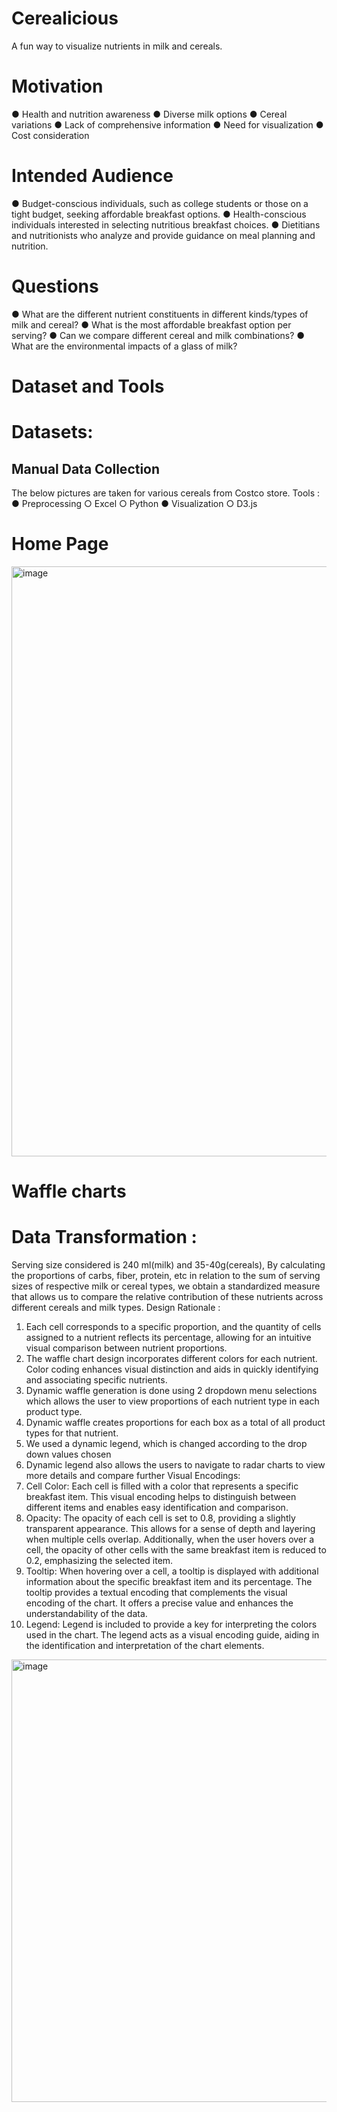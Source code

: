 # Cerealicious
 A fun way to visualize nutrients in milk and cereals.
# Motivation
● Health and nutrition awareness
● Diverse milk options
● Cereal variations
● Lack of comprehensive information
● Need for visualization 
● Cost consideration
# Intended Audience
● Budget-conscious individuals, such as college 
students or those on a tight budget, seeking 
affordable breakfast options.
● Health-conscious individuals interested in selecting 
nutritious breakfast choices.
● Dietitians and nutritionists who analyze and provide 
guidance on meal planning and nutrition.

# Questions
● What are the different nutrient 
constituents in different kinds/types of 
milk and cereal? 
● What is the most affordable breakfast 
option per serving?
● Can we compare different cereal and 
milk combinations?
● What are the environmental impacts of 
a glass of milk?

# Dataset and Tools
# Datasets:
## Manual Data Collection
The below pictures are taken for various cereals from Costco store.
Tools :
● Preprocessing
○ Excel
○ Python
● Visualization
○ D3.js

# Home Page

<img width="944" alt="image" src="https://github.com/madhuroopa/Cerealicious/assets/22576343/19f53364-86db-4795-8ab9-d5536a2fb046">

# Waffle charts

# Data Transformation : 
Serving size considered is 240 ml(milk) and 35-40g(cereals), By calculating the proportions of carbs, 
fiber, protein, etc in relation to the sum of serving sizes of respective milk or cereal types, we obtain a 
standardized measure that allows us to compare the relative contribution of these nutrients across 
different cereals and milk types. 
Design Rationale : 
1. Each cell corresponds to a specific proportion, and the quantity of cells assigned to a nutrient 
reflects its percentage, allowing for an intuitive visual comparison between nutrient 
proportions. 
2. The waffle chart design incorporates different colors for each nutrient. Color coding enhances 
visual distinction and aids in quickly identifying and associating specific nutrients. 
3. Dynamic waffle generation is done using 2 dropdown menu selections which allows the user 
to view proportions of each nutrient type in each product type. 
4. Dynamic waffle creates proportions for each box as a total of all product types for that nutrient. 
5. We used a dynamic legend, which is changed according to the drop down values chosen 
6. Dynamic legend also allows the users to navigate to radar charts to view more details and 
compare further 
Visual Encodings: 
1. Cell Color: Each cell is filled with a color that represents a specific breakfast item. This visual 
encoding helps to distinguish between different items and enables easy identification and 
comparison. 
2. Opacity: The opacity of each cell is set to 0.8, providing a slightly transparent appearance. This 
allows for a sense of depth and layering when multiple cells overlap. Additionally, when the 
user hovers over a cell, the opacity of other cells with the same breakfast item is reduced to 0.2, 
emphasizing the selected item. 
3. Tooltip: When hovering over a cell, a tooltip is displayed with additional information about the 
specific breakfast item and its percentage. The tooltip provides a textual encoding that 
complements the visual encoding of the chart. It offers a precise value and enhances the 
understandability of the data. 
4. Legend: Legend is included to provide a key for interpreting the colors used in the chart. The 
legend acts as a visual encoding guide, aiding in the identification and interpretation of the chart 
elements. 


<img width="708" alt="image" src="https://github.com/madhuroopa/Cerealicious/assets/22576343/c24b9ca4-862f-4a14-8736-bd1ee3637775">


